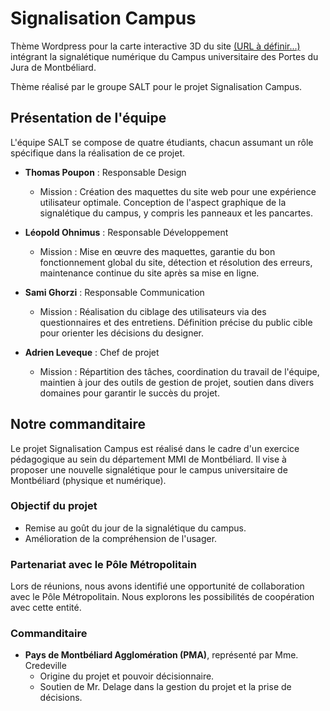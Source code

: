 # Signalisation Campus

Thème Wordpress pour la carte interactive 3D du site [(URL à définir...)](https://github.com/OHNIMUS-Leopold/SignalisationCampusTheme) intégrant la signalétique numérique du Campus universitaire des Portes du Jura de Montbéliard.

Thème réalisé par le groupe SALT pour le projet Signalisation Campus.

## Présentation de l'équipe

L'équipe SALT se compose de quatre étudiants, chacun assumant un rôle spécifique dans la réalisation de ce projet.

- **Thomas Poupon** : Responsable Design
  - Mission : Création des maquettes du site web pour une expérience utilisateur optimale. Conception de l'aspect graphique de la signalétique du campus, y compris les panneaux et les pancartes.

- **Léopold Ohnimus** : Responsable Développement
  - Mission : Mise en œuvre des maquettes, garantie du bon fonctionnement global du site, détection et résolution des erreurs, maintenance continue du site après sa mise en ligne.

- **Sami Ghorzi** : Responsable Communication
  - Mission : Réalisation du ciblage des utilisateurs via des questionnaires et des entretiens. Définition précise du public cible pour orienter les décisions du designer.

- **Adrien Leveque** : Chef de projet
  - Mission : Répartition des tâches, coordination du travail de l'équipe, maintien à jour des outils de gestion de projet, soutien dans divers domaines pour garantir le succès du projet.

## Notre commanditaire

Le projet Signalisation Campus est réalisé dans le cadre d'un exercice pédagogique au sein du département MMI de Montbéliard. Il vise à proposer une nouvelle signalétique pour le campus universitaire de Montbéliard (physique et numérique).

### Objectif du projet

- Remise au goût du jour de la signalétique du campus.
- Amélioration de la compréhension de l'usager.

### Partenariat avec le Pôle Métropolitain

Lors de réunions, nous avons identifié une opportunité de collaboration avec le Pôle Métropolitain. 
Nous explorons les possibilités de coopération avec cette entité.

### Commanditaire

- **Pays de Montbéliard Agglomération (PMA)**, représenté par Mme. Credeville
  - Origine du projet et pouvoir décisionnaire.
  - Soutien de Mr. Delage dans la gestion du projet et la prise de décisions.
